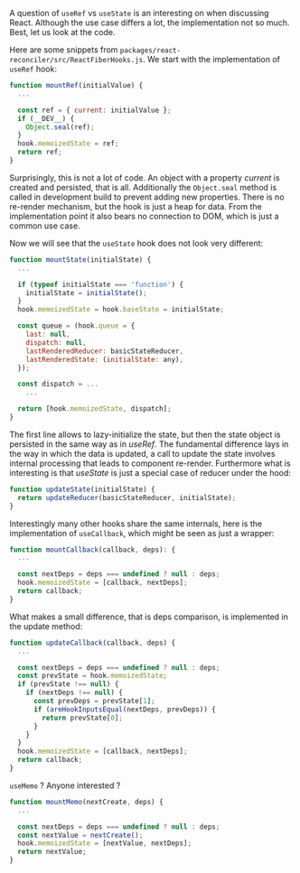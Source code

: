 
A question of `useRef` vs `useState` is an interesting on when discussing
React.  Although the use case differs a lot, the implementation not so much.
Best, let us look at the code.

Here are some snippets from `packages/react-reconciler/src/ReactFiberHooks.js`. We start with the implementation of `useRef` hook:

```js
function mountRef(initialValue) {
  ...

  const ref = { current: initialValue };
  if (__DEV__) {
    Object.seal(ref);
  }
  hook.memoizedState = ref;
  return ref;
}
```

Surprisingly, this is not a lot of code. An object with a property *current* is
created and persisted, that is all. Additionally the `Object.seal` method is
called in development build to prevent adding new properties.  There is no
re-render mechanism, but the hook is just a heap for data. From the
implementation point it also bears no connection to DOM, which is just a common
use case.

 Now we will see that the `useState` hook does not look very different:

```js
function mountState(initialState) {
  ...

  if (typeof initialState === 'function') {
    initialState = initialState();
  }
  hook.memoizedState = hook.baseState = initialState;

  const queue = (hook.queue = {
    last: null,
    dispatch: null,
    lastRenderedReducer: basicStateReducer,
    lastRenderedState: (initialState: any),
  });

  const dispatch = ...
    ...

  return [hook.memoizedState, dispatch];
}
```

The first line allows to lazy-initialize the state, but then the state object
is persisted in the same way as in *useRef*. The fundamental difference lays in
the way in which the data is updated, a call to update the state involves
internal processing that leads to component re-render. Furthermore what is
interesting is that *useState* is just a special case of reducer under the
hood:

```js
function updateState(initialState) {
  return updateReducer(basicStateReducer, initialState);
}
```

Interestingly many other hooks share the same internals, here is the implementation of `useCallback`, which might be seen as just a wrapper:

```js
function mountCallback(callback, deps): {
  ...

  const nextDeps = deps === undefined ? null : deps;
  hook.memoizedState = [callback, nextDeps];
  return callback;
}
```

What makes a small difference, that is deps comparison, is implemented in the
update method:

```js
function updateCallback(callback, deps) {
  ...

  const nextDeps = deps === undefined ? null : deps;
  const prevState = hook.memoizedState;
  if (prevState !== null) {
    if (nextDeps !== null) {
      const prevDeps = prevState[1];
      if (areHookInputsEqual(nextDeps, prevDeps)) {
        return prevState[0];
      }
    }
  }
  hook.memoizedState = [callback, nextDeps];
  return callback;
}
```

`useMemo` ? Anyone interested ?

```js
function mountMemo(nextCreate, deps) {
  ...

  const nextDeps = deps === undefined ? null : deps;
  const nextValue = nextCreate();
  hook.memoizedState = [nextValue, nextDeps];
  return nextValue;
}

